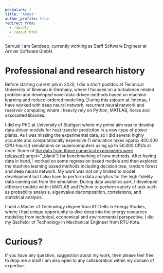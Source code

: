 ```yaml
---
permalink: /
title: "About"
author_profile: true
redirect_from: 
  - /about/
  - /about.html
---
```


Servus! I am Sandeep, currently working as Staff Software Engineer at Arriver Software GmbH. 


Professional and research history
======

Before starting current job in 2020, I did a short postdoc at Technical University of Ilmenau in Germany, where I focused on a turbulence related problem and developed novel data-driven methods based on machine learning and reduce-ordered modelling. During this sojourn at Ilmenau, I have worked with deep neural network, recurrent neural network and reservoir computing where I heavily rely on Python, MATLAB, Keras and associated libraries.

I did my PhD at University of Stuttgart where my prime aim was to develop data-driven models for heat transfer prediction in a new-type of power plants. As I was missing the experimental data, so I did several highly accurate and computationally expensive (1 simulation takes approx 400,000 CPU-hours!) simulations on supercomputers using up to 50,000 CPUs at once. Some of [the data from these numerical experiments were released](https://www.ike.uni-stuttgart.de/forschung/Ueberkritisches-CO2/dns/){:target="_blank"} for benchmarking of new methods. After having data in hand, I worked on some regression based models and then explored the machine learning based methods including decision tree, random forest and deep neural network. My work was not only limited to model development but I also have to perform data analytics for the high-fidelity data coming out from the simulation. During data analytics part, I developed different toolkits within MATLAB and Python to perform variety of task such as probability analysis, eigenvalue decomposition, correlations, and statistical analysis. 


I hold a Master of Technology degree from IIT Delhi in Energy Studies, where I had unique opportunity to dive deep into the energy resources modeling from technical, economical and environmental perspective. I did my Bachelor of Technology in Mechanical Engineer from RTU Kota. 

Curious?
======
If you have any question, suggestion about my work, then please feel free to drop me a mail! I am also open to any collaboration within my domain of expertise.
